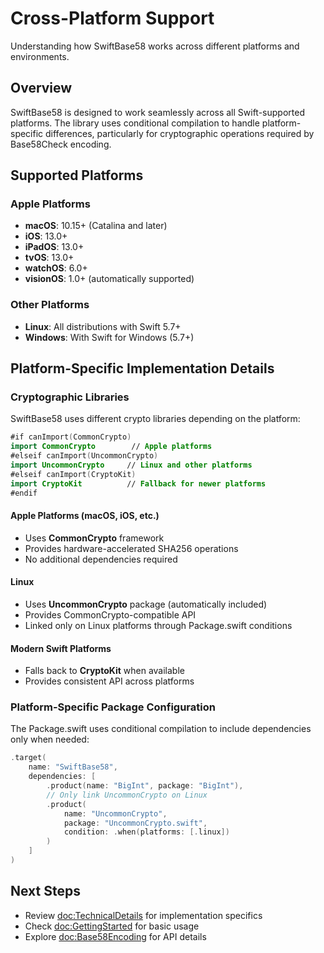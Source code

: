 # Cross-Platform Support

Understanding how SwiftBase58 works across different platforms and environments.

## Overview

SwiftBase58 is designed to work seamlessly across all Swift-supported platforms. The library uses conditional compilation to handle platform-specific differences, particularly for cryptographic operations required by Base58Check encoding.

## Supported Platforms

### Apple Platforms
- **macOS**: 10.15+ (Catalina and later)
- **iOS**: 13.0+
- **iPadOS**: 13.0+
- **tvOS**: 13.0+
- **watchOS**: 6.0+
- **visionOS**: 1.0+ (automatically supported)

### Other Platforms
- **Linux**: All distributions with Swift 5.7+
- **Windows**: With Swift for Windows (5.7+)

## Platform-Specific Implementation Details

### Cryptographic Libraries

SwiftBase58 uses different crypto libraries depending on the platform:

```swift
#if canImport(CommonCrypto)
import CommonCrypto        // Apple platforms
#elseif canImport(UncommonCrypto)
import UncommonCrypto     // Linux and other platforms
#elseif canImport(CryptoKit)
import CryptoKit          // Fallback for newer platforms
#endif
```

#### Apple Platforms (macOS, iOS, etc.)
- Uses **CommonCrypto** framework
- Provides hardware-accelerated SHA256 operations
- No additional dependencies required

#### Linux
- Uses **UncommonCrypto** package (automatically included)
- Provides CommonCrypto-compatible API
- Linked only on Linux platforms through Package.swift conditions

#### Modern Swift Platforms
- Falls back to **CryptoKit** when available
- Provides consistent API across platforms

### Platform-Specific Package Configuration

The Package.swift uses conditional compilation to include dependencies only when needed:

```swift
.target(
    name: "SwiftBase58",
    dependencies: [
        .product(name: "BigInt", package: "BigInt"),
        // Only link UncommonCrypto on Linux
        .product(
            name: "UncommonCrypto",
            package: "UncommonCrypto.swift",
            condition: .when(platforms: [.linux])
        )
    ]
)
```

## Next Steps

- Review <doc:TechnicalDetails> for implementation specifics
- Check <doc:GettingStarted> for basic usage
- Explore <doc:Base58Encoding> for API details
